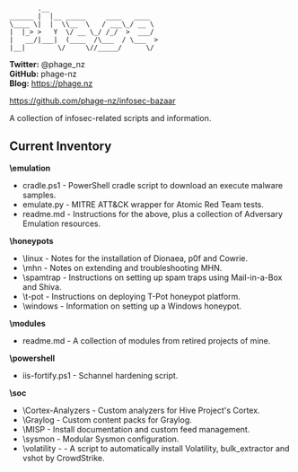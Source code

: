            .__                           
    ______ |  |__ _____     ____   ____  
    \____ \|  |  \\__  \   / ___\_/ __ \ 
    |  |_> >   Y  \/ __ \_/ /_/  >  ___/ 
    |   __/|___|  (____  /\___  / \___  >
    |__|        \/     \//_____/      \/ 

**Twitter:** @phage_nz  
**GitHub:** phage-nz  
**Blog:** https://phage.nz  

https://github.com/phage-nz/infosec-bazaar

A collection of infosec-related scripts and information.  


## Current Inventory ##
**\emulation**  
- cradle.ps1 - PowerShell cradle script to download an execute malware samples.  
- emulate.py - MITRE ATT&CK wrapper for Atomic Red Team tests.  
- readme.md - Instructions for the above, plus a collection of Adversary Emulation resources.  

**\honeypots**  
- \linux - Notes for the installation of Dionaea, p0f and Cowrie.  
- \mhn - Notes on extending and troubleshooting MHN.  
- \spamtrap - Instructions on setting up spam traps using Mail-in-a-Box and Shiva.  
- \t-pot - Instructions on deploying T-Pot honeypot platform.  
- \windows - Information on setting up a Windows honeypot.  

**\modules**  
- readme.md - A collection of modules from retired projects of mine.  

**\powershell**  
- iis-fortify.ps1 - Schannel hardening script.  

**\soc**  
- \Cortex-Analyzers - Custom analyzers for Hive Project's Cortex.  
- \Graylog - Custom content packs for Graylog.  
- \MISP - Install documentation and custom feed management.  
- \sysmon - Modular Sysmon configuration.  
- \volatility - - A script to automatically install Volatility, bulk_extractor and vshot by CrowdStrike.  
